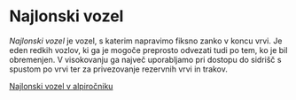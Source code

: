 # Najlonski vozel

_Najlonski vozel_ je vozel, s katerim napravimo fiksno zanko v koncu vrvi. Je eden redkih vozlov, ki ga je mogoče preprosto odvezati tudi po tem, ko je bil obremenjen. V visokovanju ga največ uporabljamo pri dostopu do sidrišč s spustom po vrvi ter za privezovanje rezervnih vrvi in trakov.

[Najlonski vozel v alpiročniku](https://alpirocnik.rasica.org/wiki/Vrvi,_vozli_in_njihova_uporaba#Najlonski_vozel)
